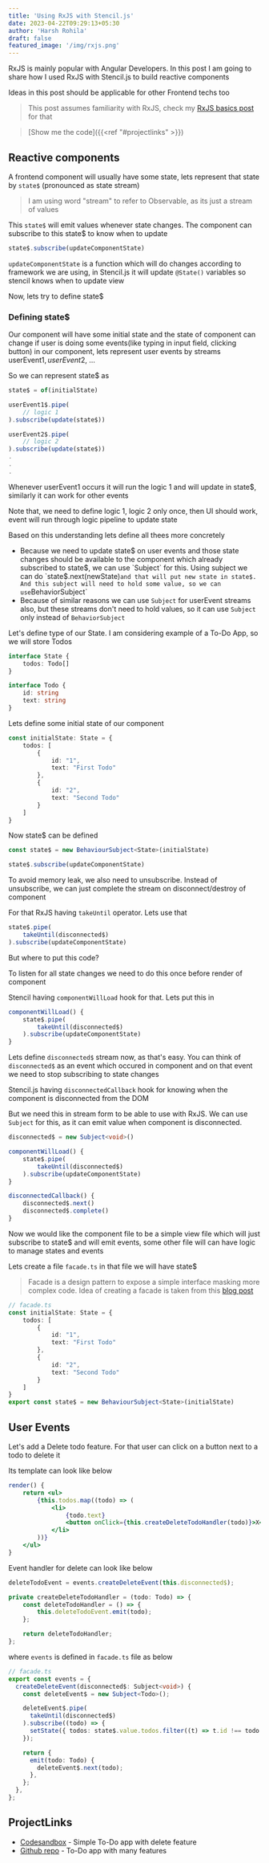 ```yaml
---
title: 'Using RxJS with Stencil.js'
date: 2023-04-22T09:29:13+05:30
author: 'Harsh Rohila'
draft: false
featured_image: '/img/rxjs.png'
---
```


RxJS is mainly popular with Angular Developers. In this post I am going to share how I used RxJS with Stencil.js to build reactive components

Ideas in this post should be applicable for other Frontend techs too

> This post assumes familiarity with RxJS, check my [RxJS basics post](/posts/rxjs-basics) for that

> [Show me the code]({{<ref "#projectlinks" >}}) 




## Reactive components

A frontend component will usually have some state,
lets represent that state by `state$` (pronounced as state stream)

> I am using word "stream" to refer to Observable, as its just a stream of values

This `state$` will emit values whenever state changes.
The component can subscribe to this state$ to know when to update

```ts
state$.subscribe(updateComponentState)
```

`updateComponentState` is a function which will do changes according to framework we are using, in Stencil.js it will update `@State()` variables so stencil knows when to update view

Now, lets try to define state$

### Defining state$

Our component will have some initial state and the state of component can change if user is doing some events(like typing in input field, clicking button) in our component, lets represent user events by streams userEvent1$, userEvent2$, ...

So we can represent state$ as
```ts
state$ = of(initialState)

userEvent1$.pipe(
	// logic 1
).subscribe(update(state$))

userEvent2$.pipe(
	// logic 2
).subscribe(update(state$))
.
.
.
```
Whenever userEvent1 occurs it will run the logic 1 and will update in state$, similarly it can work for other events

Note that, we need to define logic 1, logic 2 only once, then UI should work, event will run through logic pipeline to update state

Based on this understanding lets define all thees more concretely

- Because we need to update state$ on user events and those state changes should be available to the component which already subscribed to state$, we can use `Subject` for this. Using subject we can do `state$.next(newState)` and that will put new state in state$. And this subject will need to hold some value, so we can use `BehaviorSubject`
- Because of similar reasons we can use `Subject` for userEvent streams also, but these streams don't need to hold values, so it can use `Subject` only instead of `BehaviorSubject`


Let's define type of our State. I am considering example of a To-Do App, so we will store Todos

```ts
interface State {
	todos: Todo[]
}

interface Todo {
	id: string
	text: string
}
```

Lets define some initial state of our component

```ts
const initialState: State = {
	todos: [
		{
			id: "1",
			text: "First Todo"
		},
		{
			id: "2",
			text: "Second Todo"
		}
	]
}
```

Now state$ can be defined
```ts
const state$ = new BehaviourSubject<State>(initialState)
```

```ts
state$.subscribe(updateComponentState)
```

To avoid memory leak, we also need to unsubscribe. Instead of unsubscribe, we can just complete the stream on disconnect/destroy of component

For that RxJS having `takeUntil` operator. Lets use that

```ts
state$.pipe(
	takeUntil(disconnected$)
).subscribe(updateComponentState)
```

But where to put this code?

To listen for all state changes we need to do this once before render of component

Stencil having `componentWillLoad` hook for that. Lets put this in

```ts
componentWillLoad() {
	state$.pipe(
		takeUntil(disconnected$)
	).subscribe(updateComponentState)
}
```

Lets define `disconnected$` stream now, as that's easy. You can think of `disconnected$` as an event which occured in component and on that event we need to stop subscribing to state changes

Stencil.js having `disconnectedCallback` hook for knowing when the component is disconnected from the DOM

But we need this in stream form to be able to use with RxJS. We can use `Subject` for this, as it can emit value when component is disconnected.

```ts
disconnected$ = new Subject<void>()

componentWillLoad() {
	state$.pipe(
		takeUntil(disconnected$)
	).subscribe(updateComponentState)
}

disconnectedCallback() {
	disconnected$.next()
	disconnected$.complete()
}
```

Now we would like the component file to be a simple view file which will just subscribe to state$ and will emit events, some other file will can have logic to manage states and events

Lets create a file `facade.ts` in that file we will have state$
> Facade is a design pattern to expose a simple interface masking more complex code. Idea of creating a facade is taken from this [blog post](https://thomasburlesonia.medium.com/ngrx-facades-better-state-management-82a04b9a1e39)

```ts
// facade.ts
const initialState: State = {
	todos: [
		{
			id: "1",
			text: "First Todo"
		},
		{
			id: "2",
			text: "Second Todo"
		}
	]
}
export const state$ = new BehaviourSubject<State>(initialState)
```

## User Events

Let's add a Delete todo feature. For that user can click on a button next to a todo to delete it

Its template can look like below

```jsx
render() {
	return <ul>
		{this.todos.map((todo) => (
			<li>
				{todo.text}
				<button onClick={this.createDeleteTodoHandler(todo)}>X</button>
			</li>
		))}
	</ul>
}

```

Event handler for delete can look like below
```ts
deleteTodoEvent = events.createDeleteEvent(this.disconnected$);

private createDeleteTodoHandler = (todo: Todo) => {
	const deleteTodoHandler = () => {
		this.deleteTodoEvent.emit(todo);
	};

	return deleteTodoHandler;
};
```

where `events` is defined in `facade.ts` file as below

```ts
// facade.ts
export const events = {
  createDeleteEvent(disconnected$: Subject<void>) {
    const deleteEvent$ = new Subject<Todo>();

    deleteEvent$.pipe(
      takeUntil(disconnected$)
    ).subscribe((todo) => {
      setState({ todos: state$.value.todos.filter((t) => t.id !== todo.id) });
    });

    return {
      emit(todo: Todo) {
        deleteEvent$.next(todo);
      },
    };
  },
};
```

## ProjectLinks
- [Codesandbox](https://codesandbox.io/p/sandbox/polished-dew-he9q05) - Simple To-Do app with delete feature
- [Github repo](https://github.com/HarshRohila/stencil-rxjs/tree/master/src/components/todo-app) - To-Do app with many features

